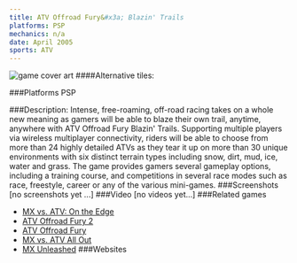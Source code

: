```yaml
---
title: ATV Offroad Fury&#x3a; Blazin' Trails
platforms: PSP
mechanics: n/a
date: April 2005
sports: ATV
---
```

![game cover art](//images.igdb.com/igdb/image/upload/t_cover_big/ajxjhxgx582ycxji4obn.jpg "Logo Title Text 1")
####Alternative tiles:

###Platforms
PSP

###Description:
Intense, free-roaming, off-road racing takes on a whole new meaning as gamers will be able to blaze their own trail, anytime, anywhere with ATV Offroad Fury Blazin' Trails. Supporting multiple players via wireless multiplayer connectivity, riders will be able to choose from more than 24 highly detailed ATVs as they tear it up on more than 30 unique environments with six distinct terrain types including snow, dirt, mud, ice, water and grass. The game provides gamers several gameplay options, including a training course, and competitions in several race modes such as race, freestyle, career or any of the various mini-games.
###Screenshots
[no screenshots yet ...]
###Video
[no videos yet...]
###Related games
* [MX vs. ATV: On the Edge](/games/mx-vs-atv-on-the-edge-18267/)
* [ATV Offroad Fury 2](/games/atv-offroad-fury-2-8270/)
* [ATV Offroad Fury](/games/atv-offroad-fury-8269/)
* [MX vs. ATV All Out](/games/mx-vs-atv-all-out-67625/)
* [MX Unleashed](/games/mx-unleashed-5939/)
###Websites

